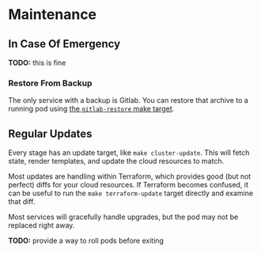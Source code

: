 # Maintenance

## In Case Of Emergency

**TODO:** this is fine

### Restore From Backup

The only service with a backup is Gitlab. You can restore that archive to a running pod using
[the `gitlab-restore` make target](gitlab.md#restore).

## Regular Updates

Every stage has an update target, like `make cluster-update`. This will fetch state, render templates, and update the
cloud resources to match.

Most updates are handling within Terraform, which provides good (but not perfect) diffs for your cloud resources. If
Terraform becomes confused, it can be useful to run the `make terraform-update` target directly and examine that diff.

Most services will gracefully handle upgrades, but the pod may not be replaced right away.

**TODO:** provide a way to roll pods before exiting
